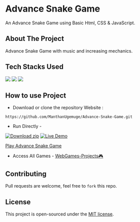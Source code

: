 # Advance Snake Game

An Advance Snake Game using Basic Html, CSS & JavaScript. 

## About The Project

Advance Snake Game with music and increasing mechanics.

## Tech Stacks Used

<a target="_blank" href="https://www.w3schools.com/html/default.asp"><img src="https://img.shields.io/badge/html5%20-%23E34F26.svg?&style=for-the-badge&logo=html5&logoColor=white"></img></a>
<a target="_blank" href="https://www.w3schools.com/css/default.asp"><img src="https://img.shields.io/badge/css3%20-%231572B6.svg?&style=for-the-badge&logo=css3&logoColor=white"></img></a>
<a target="_blank" href="https://www.w3schools.com/js/default.asp"><img src="https://img.shields.io/badge/javascript%20-%23323330.svg?&style=for-the-badge&logo=javascript&logoColor=%23F7DF1E"></img></a>

## How to use Project

- Download or clone the repository Website : 

```
https://github.com/ManthanUgemuge/Advance-Snake-Game.git

```


- Run Directly -

[![Download zip](https://custom-icon-badges.herokuapp.com/badge/-Download-navy?style=for-the-badge&logo=download&logoColor=white "Download zip")](https://github.com/manthanugemuge/movie-watchlist/archive/refs/heads/main.zip) 
[![Live Demo](https://custom-icon-badges.herokuapp.com/badge/-Live-brightgreen?style=for-the-badge&logo=eye&logoColor=white "Live Demo")](https://manthanugemuge.github.io/movie-watchlist/)




 [Play Advance Snake Game](https://manthanugemuge.github.io/Advance-Snake-Game/)
- Access All Games - [WebGames-Projects🎮](https://github.com/ManthanUgemuge/WebGames-Projects)

## Contributing

Pull requests are welcome, feel free to ```fork``` this repo.

## License
This project is open-sourced under the [MIT license]().
